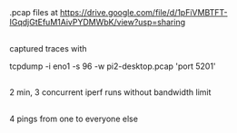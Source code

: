 
##

.pcap files at https://drive.google.com/file/d/1pFiVMBTFT-IGqdjGtEfuM1AivPYDMWbK/view?usp=sharing


## 

captured traces with 

tcpdump -i eno1 -s 96 -w pi2-desktop.pcap 'port 5201'


## 

2 min, 3 concurrent iperf runs without bandwidth limit


## 

4 pings from one to everyone else

